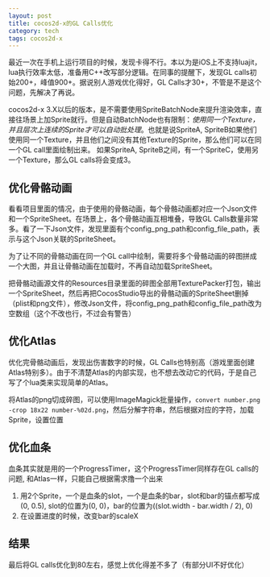 ```yaml
---
layout: post
title: cocos2d-x的GL Calls优化
category: tech
tags: cocos2d-x
---
```


最近一次在手机上运行项目的时候，发现卡得不行。本以为是iOS上不支持luajit，lua执行效率太低，准备用C++改写部分逻辑。在同事的提醒下，发现GL calls初始200+，峰值900+。据说别人游戏优化得好，GL Calls才30+，不管是不是这个问题，先解决了再说。

cocos2d-x 3.X以后的版本，是不需要使用SpriteBatchNode来提升渲染效率，直接往场景上加Sprite就行。但是自动BatchNode也有限制：*使用同一个Texture，并且层次上连续的Sprite才可以自动批处理*。也就是说SpriteA, SpriteB如果他们使用同一个Texture，并且他们之间没有其他Texture的Sprite，那么他们可以在同一个GL call里面绘制出来。
如果SpriteA, SpriteB之间，有一个SpriteC，使用另一个Texture，那么GL calls将会变成3。

优化骨骼动画
---
看看项目里面的情况，由于使用的骨骼动画，每个骨骼动画都对应一个Json文件和一个SpriteSheet。在场景上，各个骨骼动画互相堆叠，导致GL Calls数量非常多。看了一下Json文件，发现里面有个config\_png\_path和config\_file\_path，表示与这个Json关联的SpriteSheet。

为了让不同的骨骼动画在同一个GL call中绘制，需要将多个骨骼动画的碎图拼成一个大图，并且让骨骼动画在加载时，不再自动加载SpriteSheet。

把骨骼动画源文件的Resources目录里面的碎图全部用TexturePacker打包，输出一个SpriteSheet，然后再把CocosStudio导出的骨骼动画的SpriteSheet删掉（plist和png文件），修改Json文件，将config\_png\_path和config\_file\_path改为空数组（这个不改也行，不过会有警告）

优化Atlas
---
优化完骨骼动画后，发现出伤害数字的时候，GL Calls也特别高（游戏里面创建Atlas特别多）。由于不清楚Atlas的内部实现，也不想去改动它的代码，于是自己写了个lua类来实现简单的Atlas。

将Atlas的png切成碎图，可以使用ImageMagick批量操作，`convert number.png -crop 18x22 number-%02d.png`，然后分解字符串，然后根据对应的字符，加载Sprite，设置位置

优化血条
---
血条其实就是用的一个ProgressTimer，这个ProgressTimer同样存在GL calls的问题, 和Atlas一样，只能自己根据需求撸一个出来

1. 用2个Sprite，一个是血条的slot，一个是血条的bar，slot和bar的锚点都写成(0, 0.5), slot的位置为(0, 0)，bar的位置为((slot.width - bar.width / 2), 0)
2. 在设置进度的时候，改变bar的scaleX


结果
---
最后将GL calls优化到80左右，感觉上优化得差不多了（有部分UI不好优化）